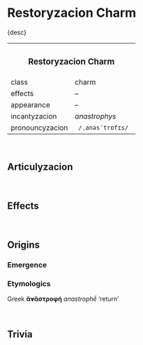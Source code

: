 # Restoryzacion Charm

{desc}


<table>
  <tr>
    <th colspan="2"> <h3> Restoryzacion Charm </h3> </th>
  </tr>
  <tr>
    <td> class </td>
    <td> charm </td>
  </th>
  <tr>
    <td> effects </td>
    <td> – </td>
  </tr>
  <tr>
    <td> appearance </td>
    <td> – </td>
  </tr>
  <tr>
    <td> incantyzacion </td>
    <td> <em> anastrophys </em> </td>
  </tr>
  <tr>
    <td> pronouncyzacion </td>
    <td> <code> /ˌanəsˈtrɒfɪs/ </code> </td>
  </tr>
</table>


<br>


## Articulyzacion


<br>


## Effects


<br>


## Origins

### Emergence

### Etymologics
Greek **ᾰ̓νᾰστροφή** *anastrophḗ* ‘return’


<br>


## Trivia
